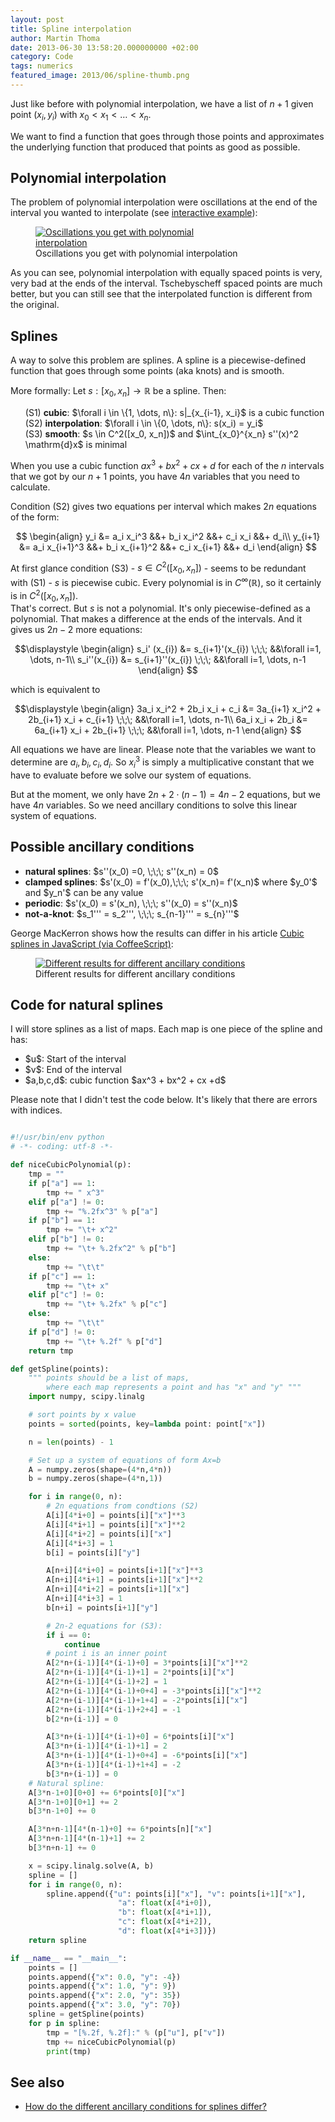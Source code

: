 ```yaml
---
layout: post
title: Spline interpolation
author: Martin Thoma
date: 2013-06-30 13:58:20.000000000 +02:00
category: Code
tags: numerics
featured_image: 2013/06/spline-thumb.png
---
```

Just like before with polynomial interpolation, we have a list of $n+1$ given point $(x_i, y_i)$ with $x_0 < x_1 < \dots < x_n$.

We want to find a function that goes through those points and approximates the underlying function that produced that points as good as possible.

<h2>Polynomial interpolation</h2>
The problem of polynomial interpolation were oscillations at the end of the interval you wanted to interpolate (see <a href="../html5/polynom-interpolation.htm?function=1%2F(25*x*x%2B1)&evaluationSteps=0.01&X_MIN=-1.5&X_MAX=1.5&Y_MAX=1.2&Y_MIN=-1.2&X_TICKS_STEPS=0.2&Y_TICKS_STEPS=0.2&X_FROM=-1&X_TO=1&N_EVALUATION_POINTS=10&points=%5B%5D&tschebyscheffSwitch=true&equallySwitch=true">interactive example</a>):

<figure class="aligncenter">
            <a href="../images/2013/06/polynomial-interpolation-oscillation-300x105.png"><img src="../images/2013/06/polynomial-interpolation-oscillation-300x105.png" alt="Oscillations you get with polynomial interpolation" style="max-width:300px;max-height:105px" class="size-medium wp-image-72001"/></a>
            <figcaption class="text-center">Oscillations you get with polynomial interpolation</figcaption>
        </figure>

As you can see, polynomial interpolation with equally spaced points is very, very bad at the ends of the interval. Tschebyscheff spaced points are much better, but you can still see that the interpolated function is different from the original.

<h2>Splines</h2>
A way to solve this problem are splines. A spline is a piecewise-defined function that goes through some points (aka knots) and is smooth.

More formally: Let $s: [x_0,x_n] \rightarrow \mathbb{R}$ be a spline. Then:
<ol style="list-style-type: none;">
  <li>(S1) <strong>cubic</strong>: $\forall i \in \{1, \dots, n\}: s|_{x_{i-1}, x_i}$ is a cubic function</li>
  <li>(S2) <strong>interpolation</strong>: $\forall i \in \{0, \dots, n\}: s(x_i) = y_i$</li>
  <li>(S3) <strong>smooth</strong>: $s \in C^2([x_0, x_n])$ and $\int_{x_0}^{x_n} s''(x)^2 \mathrm{d}x$ is minimal</li>
</ol>

When you use a cubic function $a x^3 + b x^2 + cx + d$ for each of the $n$ intervals that we got by our $n+1$ points, you have $4n$ variables that you need to calculate.

Condition (S2) gives two equations per interval which makes $2n$ equations of the form:

$$
\begin{align}
y_i     &= a_i x_i^3     &&+ b_i x_i^2     &&+ c_i x_i     &&+ d_i\\
y_{i+1} &= a_i x_{i+1}^3 &&+ b_i x_{i+1}^2 &&+ c_i x_{i+1} &&+ d_i
\end{align}
$$

At first glance condition (S3) - $s \in C^2([x_0, x_n])$ - seems to be redundant with (S1) - $s$ is piecewise cubic. Every polynomial is in $C^\infty(\mathbb{R})$, so it certainly is in $C^2([x_0, x_n])$.<br/>
That's correct. But $s$ is not a polynomial. It's only piecewise-defined as a polynomial. That makes a difference at the ends of the intervals. And it gives us $2n-2$ more equations:

$$\displaystyle
\begin{align}
s_i' (x_{i}) &= s_{i+1}'(x_{i}) \;\;\;  &&\forall i=1, \dots, n-1\\
s_i''(x_{i}) &= s_{i+1}''(x_{i}) \;\;\; &&\forall i=1, \dots, n-1
\end{align}
$$

which is equivalent to

$$\displaystyle
\begin{align}
3a_i x_i^2 + 2b_i x_i + c_i &= 3a_{i+1} x_i^2 + 2b_{i+1} x_i + c_{i+1} \;\;\; &&\forall i=1, \dots, n-1\\
6a_i x_i + 2b_i &= 6a_{i+1} x_i + 2b_{i+1} \;\;\; &&\forall i=1, \dots, n-1
\end{align}
$$

All equations we have are linear. Please note that the variables we want to determine are $a_i, b_i, c_i, d_i$. So $x_i^3$ is simply a multiplicative constant that we have to evaluate before we solve our system of equations.

But at the moment, we only have $2n+2\cdot(n-1) = 4n -2$ equations, but we have $4n$ variables. So we need ancillary conditions to solve this linear system of equations.

<h2>Possible ancillary conditions</h2>
<ul>
  <li><strong>natural splines</strong>: $s''(x_0) =0, \;\;\; s''(x_n) = 0$</li>
  <li><strong>clamped splines</strong>: $s'(x_0) = f'(x_0),\;\;\; s'(x_n)= f'(x_n)$ where $y_0'$ and $y_n'$ can be any value</li>
  <li><strong>periodic</strong>: $s'(x_0) = s'(x_n), \;\;\; s''(x_0) = s''(x_n)$</li>
  <li><strong>not-a-knot</strong>: $s_1''' = s_2''', \;\;\; s_{n-1}''' = s_{n}'''$</li>
</ul>

George MacKerron shows how the results can differ in his article <a href="http://blog.mackerron.com/2011/01/01/javascript-cubic-splines/">Cubic splines in JavaScript (via CoffeeScript)</a>:

<figure class="aligncenter">
            <a href="../images/2013/06/ancillary-conditions-splines-results.png"><img src="../images/2013/06/ancillary-conditions-splines-results.png" alt="Different results for different ancillary conditions" style="max-width:500px;max-height:267px" class="size-full wp-image-72221"/></a>
            <figcaption class="text-center">Different results for different ancillary conditions</figcaption>
        </figure>

<h2>Code for natural splines</h2>
I will store splines as a list of maps. Each map is one piece of the spline and has:
<ul>
  <li>$u$: Start of the interval</li>
  <li>$v$: End of the interval</li>
  <li>$a,b,c,d$: cubic function $ax^3 + bx^2 + cx +d$</li>
</ul>

Please note that I didn't test the code below. It's likely that there are errors with indices.

```python

#!/usr/bin/env python
# -*- coding: utf-8 -*-

def niceCubicPolynomial(p):
    tmp = ""
    if p["a"] == 1:
        tmp += " x^3"
    elif p["a"] != 0:
        tmp += "%.2fx^3" % p["a"]
    if p["b"] == 1:
        tmp += "\t+ x^2"
    elif p["b"] != 0:
        tmp += "\t+ %.2fx^2" % p["b"]
    else:
        tmp += "\t\t"
    if p["c"] == 1:
        tmp += "\t+ x"
    elif p["c"] != 0:
        tmp += "\t+ %.2fx" % p["c"]
    else:
        tmp += "\t\t"
    if p["d"] != 0:
        tmp += "\t+ %.2f" % p["d"]
    return tmp

def getSpline(points):
    """ points should be a list of maps,
        where each map represents a point and has "x" and "y" """
    import numpy, scipy.linalg

    # sort points by x value
    points = sorted(points, key=lambda point: point["x"])

    n = len(points) - 1

    # Set up a system of equations of form Ax=b
    A = numpy.zeros(shape=(4*n,4*n))
    b = numpy.zeros(shape=(4*n,1))

    for i in range(0, n):
        # 2n equations from condtions (S2)
        A[i][4*i+0] = points[i]["x"]**3
        A[i][4*i+1] = points[i]["x"]**2
        A[i][4*i+2] = points[i]["x"]
        A[i][4*i+3] = 1
        b[i] = points[i]["y"]

        A[n+i][4*i+0] = points[i+1]["x"]**3
        A[n+i][4*i+1] = points[i+1]["x"]**2
        A[n+i][4*i+2] = points[i+1]["x"]
        A[n+i][4*i+3] = 1
        b[n+i] = points[i+1]["y"]

        # 2n-2 equations for (S3):
        if i == 0:
            continue
        # point i is an inner point
        A[2*n+(i-1)][4*(i-1)+0] = 3*points[i]["x"]**2
        A[2*n+(i-1)][4*(i-1)+1] = 2*points[i]["x"]
        A[2*n+(i-1)][4*(i-1)+2] = 1
        A[2*n+(i-1)][4*(i-1)+0+4] = -3*points[i]["x"]**2
        A[2*n+(i-1)][4*(i-1)+1+4] = -2*points[i]["x"]
        A[2*n+(i-1)][4*(i-1)+2+4] = -1
        b[2*n+(i-1)] = 0

        A[3*n+(i-1)][4*(i-1)+0] = 6*points[i]["x"]
        A[3*n+(i-1)][4*(i-1)+1] = 2
        A[3*n+(i-1)][4*(i-1)+0+4] = -6*points[i]["x"]
        A[3*n+(i-1)][4*(i-1)+1+4] = -2
        b[3*n+(i-1)] = 0
    # Natural spline:
    A[3*n-1+0][0+0] += 6*points[0]["x"]
    A[3*n-1+0][0+1] += 2
    b[3*n-1+0] += 0

    A[3*n+n-1][4*(n-1)+0] += 6*points[n]["x"]
    A[3*n+n-1][4*(n-1)+1] += 2
    b[3*n+n-1] += 0

    x = scipy.linalg.solve(A, b)
    spline = []
    for i in range(0, n):
        spline.append({"u": points[i]["x"], "v": points[i+1]["x"],
                        "a": float(x[4*i+0]),
                        "b": float(x[4*i+1]),
                        "c": float(x[4*i+2]),
                        "d": float(x[4*i+3])})
    return spline

if __name__ == "__main__":
    points = []
    points.append({"x": 0.0, "y": -4})
    points.append({"x": 1.0, "y": 9})
    points.append({"x": 2.0, "y": 35})
    points.append({"x": 3.0, "y": 70})
    spline = getSpline(points)
    for p in spline:
        tmp = "[%.2f, %.2f]:" % (p["u"], p["v"])
        tmp += niceCubicPolynomial(p)
        print(tmp)

```

<h2>See also</h2>
<ul>
  <li><a href="http://math.stackexchange.com/q/430141/6876">How do the different ancillary conditions for splines differ?</a></li>
</ul>
